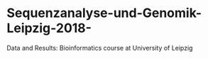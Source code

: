 # Sequenzanalyse-und-Genomik-Leipzig-2018-
Data and Results: Bioinformatics course at University of Leipzig
